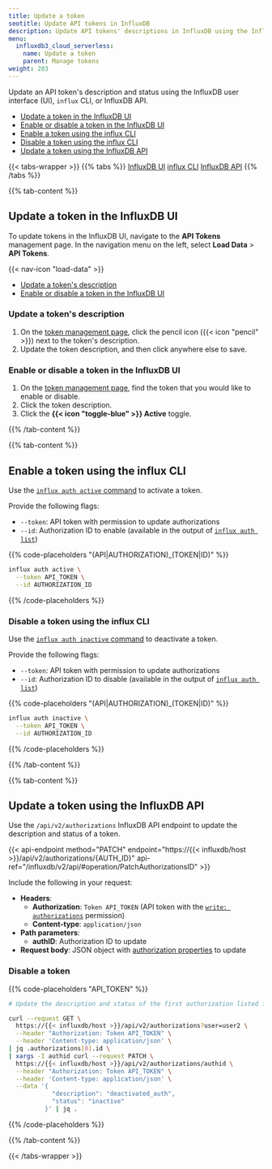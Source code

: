 ```yaml
---
title: Update a token
seotitle: Update API tokens in InfluxDB
description: Update API tokens' descriptions in InfluxDB using the InfluxDB UI.
menu:
  influxdb3_cloud_serverless:
    name: Update a token
    parent: Manage tokens
weight: 203
---
```


Update an API token's description and status using the InfluxDB user interface (UI),
`influx` CLI, or InfluxDB API.

- [Update a token in the InfluxDB UI](#update-a-token-in-the-influxdb-ui)
- [Enable or disable a token in the InfluxDB UI](#enable-or-disable-a-token-in-the-influxdb-ui)
- [Enable a token using the influx CLI](#enable-a-token-using-the-influx-cli)
- [Disable a token using the influx CLI](#disable-a-token-using-the-influx-cli)
- [Update a token using the InfluxDB API](#update-a-token-using-the-influxdb-api)

{{< tabs-wrapper >}}
{{% tabs %}}
[InfluxDB UI](#)
[influx CLI](#)
[InfluxDB API](#)
{{% /tabs %}}

<!---------------------------------- BEGIN UI --------------------------------->
{{% tab-content %}}

## Update a token in the InfluxDB UI

To update tokens in the InfluxDB UI, navigate to the **API Tokens** management page.
In the navigation menu on the left, select **Load Data** > **API Tokens**.

{{< nav-icon "load-data" >}}

- [Update a token's description](#update-a-tokens-description)
- [Enable or disable a token in the InfluxDB UI](#enable-or-disable-a-token-in-the-influxdb-ui)

### Update a token's description

1.  On the [token management page](#update-a-token-in-the-influxdb-ui), click the
    pencil icon ({{< icon "pencil" >}}) next to the token's description.
2.  Update the token description, and then click anywhere else to save.

### Enable or disable a token in the InfluxDB UI

1.  On the [token management page](#update-a-token-in-the-influxdb-ui), find the
    token that you would like to enable or disable.
2.  Click the token description.
3.  Click the **{{< icon "toggle-blue" >}} Active** toggle.

{{% /tab-content %}}
<!----------------------------------- END UI ---------------------------------->

<!--------------------------------- BEGIN CLI --------------------------------->
{{% tab-content %}}

## Enable a token using the influx CLI

Use the [`influx auth active` command](/influxdb3/cloud-serverless/reference/cli/influx/auth/active)
to activate a token.

Provide the following flags:

- `--token`: API token with permission to update authorizations
- `--id`: Authorization ID to enable (available in the output of
  [`influx auth list`](/influxdb3/cloud-serverless/reference/cli/influx/auth/list))

{{% code-placeholders "(API|AUTHORIZATION)_(TOKEN|ID)" %}}
```sh
influx auth active \
  --token API_TOKEN \
  --id AUTHORIZATION_ID
```
{{% /code-placeholders %}}

### Disable a token using the influx CLI

Use the [`influx auth inactive` command](/influxdb3/cloud-serverless/reference/cli/influx/auth/active)
to deactivate a token.

Provide the following flags:

- `--token`: API token with permission to update authorizations
- `--id`: Authorization ID to disable (available in the output of
  [`influx auth list`](/influxdb3/cloud-serverless/reference/cli/influx/auth/list))

{{% code-placeholders "(API|AUTHORIZATION)_(TOKEN|ID)" %}}
```sh
influx auth inactive \
  --token API_TOKEN \
  --id AUTHORIZATION_ID
```
{{% /code-placeholders %}}

{{% /tab-content %}}
<!---------------------------------- END CLI ---------------------------------->

<!--------------------------------- BEGIN API --------------------------------->
{{% tab-content %}}

## Update a token using the InfluxDB API

Use the `/api/v2/authorizations` InfluxDB API endpoint to update the description
and status of a token.

{{< api-endpoint method="PATCH" endpoint="https://{{< influxdb/host >}}/api/v2/authorizations/{AUTH_ID}" api-ref="/influxdb/v2/api/#operation/PatchAuthorizationsID" >}}

Include the following in your request:

- **Headers**:
  - **Authorization**: `Token API_TOKEN`
    (API token with the [`write: authorizations`](/influxdb3/cloud-serverless/api/#operation/PostAuthorizations) permission)
  - **Content-type**: `application/json`
- **Path parameters**:
  - **authID**: Authorization ID to update
- **Request body**: JSON object with
  [authorization properties](/influxdb3/cloud-serverless/admin/tokens/create-token/?t=InfluxDB+API#create-a-token-using-the-influxdb-api)
  to update

### Disable a token

{{% code-placeholders "API_TOKEN" %}}
```sh
# Update the description and status of the first authorization listed for the user.

curl --request GET \
  https://{{< influxdb/host >}}/api/v2/authorizations?user=user2 \
  --header "Authorization: Token API_TOKEN" \
  --header 'Content-type: application/json' \
| jq .authorizations[0].id \
| xargs -I authid curl --request PATCH \
  https://{{< influxdb/host >}}/api/v2/authorizations/authid \
  --header "Authorization: Token API_TOKEN" \
  --header 'Content-type: application/json' \
  --data '{
            "description": "deactivated_auth",
            "status": "inactive"
          }' | jq .
```
{{% /code-placeholders %}}

{{% /tab-content %}}
<!---------------------------------- END API ---------------------------------->
{{< /tabs-wrapper >}}